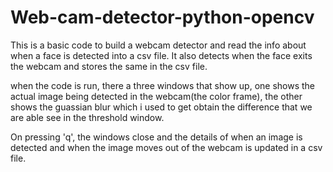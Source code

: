 # Web-cam-detector-python-opencv
This is a basic code to build a webcam detector and read the info about when a face is detected into a csv file.
It also detects when the face exits the webcam and stores the same in the csv file. 

when the code is run, there a three windows that show up, one shows the actual image being detected in the webcam(the color frame), the other shows the guassian blur which i used to get obtain the difference that we are able see in the threshold window. 

On pressing 'q', the windows close and the details of when an image is detected and when the image moves out of the webcam is updated in a csv file. 
